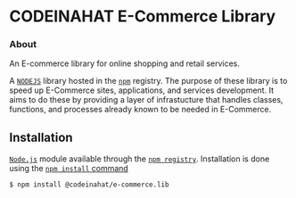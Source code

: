 # CODEINAHAT E-Commerce Library

### About
An E-commerce library for online shopping and retail services.

A [`NODEJS`](https://nodejs.org/) library hosted in the [`npm`](https://www.npmjs.com/) registry. The purpose of these library is to speed up E-Commerce sites, applications, and services development. It aims to do these
by providing a layer of infrastucture that handles classes, functions, and processes already known to be needed in E-Commerce.

## Installation

[`Node.js`](https://nodejs.org/) module available through the [`npm registry`](https://www.npmjs.com/). Installation is done using the [`npm install` command](https://docs.npmjs.com/cli/v6/commands/npm-install)

``` sh
$ npm install @codeinahat/e-commerce.lib
```